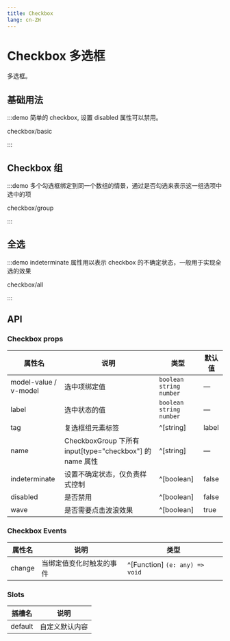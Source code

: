 ```yaml
---
title: Checkbox
lang: cn-ZH
---
```


# Checkbox 多选框

多选框。

## 基础用法

:::demo 简单的 checkbox, 设置 disabled 属性可以禁用。

checkbox/basic

:::

## Checkbox 组

:::demo 多个勾选框绑定到同一个数组的情景，通过是否勾选来表示这一组选项中选中的项

checkbox/group

:::

## 全选

:::demo indeterminate 属性用以表示 checkbox 的不确定状态，一般用于实现全选的效果

checkbox/all

:::

## API

### Checkbox props

| 属性名                | 说明                                                     | 类型                        | 默认值 |
| --------------------- | -------------------------------------------------------- | --------------------------- | ------ |
| model-value / v-model | 选中项绑定值                                             | `boolean` `string` `number` | —      |
| label                 | 选中状态的值                                             | `boolean` `string` `number` | —      |
| tag                   | 复选框组元素标签                                         | ^[string]                   | label  |
| name                  | CheckboxGroup 下所有 input[type="checkbox"] 的 name 属性 | ^[string]                   | —      |
| indeterminate         | 设置不确定状态，仅负责样式控制                           | ^[boolean]                  | false  |
| disabled              | 是否禁用                                                 | ^[boolean]                  | false  |
| wave                  | 是否需要点击波浪效果                                     | ^[boolean]                  | true   |

### Checkbox Events

| 属性名 | 说明                     | 类型                           |
| ------ | ------------------------ | ------------------------------ |
| change | 当绑定值变化时触发的事件 | ^[Function] `(e: any) => void` |

### Slots

| 插槽名  | 说明           |
| ------- | -------------- |
| default | 自定义默认内容 |
